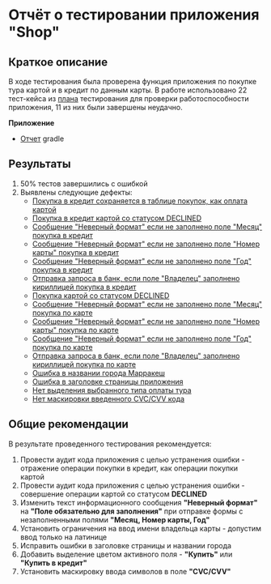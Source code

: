 # Отчёт о тестировании приложения "Shop"

## Краткое описание

В ходе тестирования была проверена функция приложения по покупке тура картой и в кредит по данным карты.
В работе использовано 22 тест-кейса из [плана](Plan.md) тестирования для проверки работоспособности приложения, 11 из них были завершены неудачно.

**Приложение**
* [Отчет](https://qa-diploma.vercel.app/) gradle

## Результаты

1. 50% тестов завершились с ошибкой
1. Выявлены следующие дефекты:
    * [Покупка в кредит сохраняется в таблице покупок, как оплата картой](https://github.com/Warlokk/QA-Diploma/issues/1)
    * [Покупка в кредит картой со статусом DECLINED](https://github.com/Warlokk/QA-Diploma/issues/2)
    * [Сообщение "Неверный формат" если не заполнено поле "Месяц" покупка в кредит](https://github.com/Warlokk/QA-Diploma/issues/3)
    * [Сообщение "Неверный формат" если не заполнено поле "Номер карты" покупка в кредит](https://github.com/Warlokk/QA-Diploma/issues/4)
    * [Сообщение "Неверный формат" если не заполнено поле "Год" покупка в кредит](https://github.com/Warlokk/QA-Diploma/issues/5)
    * [Отправка запроса в банк, если поле "Владелец" заполнено кириллицей покупка в кредит](https://github.com/Warlokk/QA-Diploma/issues/6)
    * [Покупка картой со статусом DECLINED](https://github.com/Warlokk/QA-Diploma/issues/7)
    * [Сообщение "Неверный формат" если не заполнено поле "Месяц" покупка по карте](https://github.com/Warlokk/QA-Diploma/issues/8)
    * [Сообщение "Неверный формат" если не заполнено поле "Номер карты" покупка по карте](https://github.com/Warlokk/QA-Diploma/issues/9)
    * [Сообщение "Неверный формат" если не заполнено поле "Год" покупка по карте](https://github.com/Warlokk/QA-Diploma/issues/10)
    * [Отправка запроса в банк, если поле "Владелец" заполнено кириллицей покупка по карте](https://github.com/Warlokk/QA-Diploma/issues/11)    
    * [Ошибка в названии города Марракеш](https://github.com/Warlokk/QA-Diploma/issues/12)
    * [Ошибка в заголовке страницы приложения](https://github.com/Warlokk/QA-Diploma/issues/13)
    * [Нет выделения выбранного типа оплаты тура](https://github.com/Warlokk/QA-Diploma/issues/14)
    * [Нет маскировки введенного CVC/CVV кода](https://github.com/Warlokk/QA-Diploma/issues/15)
## Общие рекомендации

В результате проведенного тестирования рекомендуется:

1. Провести аудит кода приложения с целью устранения ошибки - отражение операции покупки в кредит, как операции покупки картой
1. Провести аудит кода приложения с целью устранения ошибки - совершение операции картой со статусом **DECLINED**
1. Изменить текст информационного сообщения **"Неверный формат"** на **"Поле обязательно для заполнения"** при отправке формы с незаполненными полями **"Месяц, Номер карты, Год"**
1. Установить ограничения на ввод имени владельца карты - допустим ввод только на латинице
1. Исправить ошибки в заголовке страницы и названии города
1. Добавить выделение цветом активного поля - **"Купить"** или **"Купить в кредит"**
1. Установить маскировку ввода символов в поле **"CVC/CVV"**
